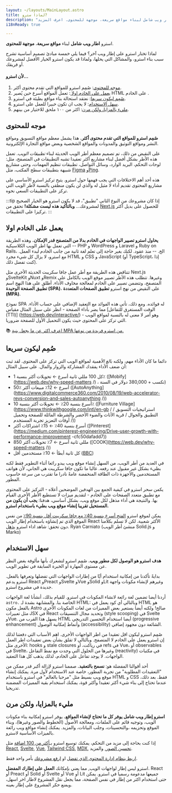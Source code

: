 ```yaml
---
layout: ~/layouts/MainLayout.astro
title: لماذا سترو?
description: "استرو اطار ويب شامل لبناء مواقع سريعة، موجهة للمحتوى. اعرف المزيد."
i18nReady: true

---
```


استرو **اطار ويب شامل** لبناء **مواقع سريعة**، **موجهة للمحتوى**.


لماذا تختار استرو على إطار ويب آخر؟ فيما يلي خمسة مبادئ تصميم أساسية تشرح سبب بناء استرو، والمشاكل التي يحلها، ولماذا قد يكون استرو الخيار الأفضل لمشروعك أو فريقك.

#### لأن استرو...

1. [موجه للمحتوى](#content-focused): صُمِم استرو للمواقع التي تقدم محتوى أكثر.
2. [يعمل على الخادم اولا ](#server-first): تعمل المواقع أسرع حين يُصير HTML على الخادم .
3. [صُمِم ليكون سريعا](#fast-by-default): نعتقد استحالة بناء مواقع بطيئة في استرو.
4. [سهل الاستخدام](#easy-to-use): لا يجب ان تكون خبيرا للعمل على استرو.
5. [مليء بالمزايا، ولكن مرن](#fully-featured-but-flexible): اكثر من ١٠٠ ملحق للاختيار من بينهم.

## موجه للمحتوى

**صُمِم استرو للمواقع التي تقدم محتوى أكثر.** هذا يشمل معظم مواقع التسويق ومواقع النشر ومواقع التوثيق والمدونات والمواقع الشخصية وبعض مواقع التجارة الإلكترونية.

على النقيض من ذلك، تم تصميم معظم أطر الويب الحديثة لبناء *تطبيقات الويب*. تعمل هذه الأطر بشكل أفضل لبناء مشاريع أكثر تعقيدا تشبه التطبيقات في المتصفح، مثل: لوحات التحكم، البريد الوارد، وسائل التواصل، تطبيقات تنظيم المهمات، وحتى مشاريع شبيهة بتطبيقات سطح المكتب، مثل [Figma](https://figma.com/) و[Ping](https://ping.gg/).

هذه أحد أهم الاختلافات التي يجب فهمها حول استرو. يتيح تركيز استرو الأساسي على مشاريع المحتوى تقديم أداء لا مثيل له والذي لن يكون منطقي بالنسبة لأطر الويب التي تركز على التطبيقات السعي نحوه.

:::tip
إذا كان مشروعك من النوع الثاني "تطبيق"، قد لا يكون استرو هو الخيار الصحيح لمشروعك... **وبالتأكيد هذه ليست مشكلة!** تحقق من [Next.js](https://nextjs.org/) للحصول على بديل أكثر تركيزا على التطبيقات.
:::


## يعمل على الخادم اولا

**يحاول استرو تصيير الواجهات في الخادم بدلا من المتصفح قدر الإمكان.** وهذه الطريقة التي تعمل بها اطر الويب الكلاسيكية -- PHP و WordPress و Laravel و Ruby on Rails، الخ. -- منذ عقود. لكنك بغير حاجة إلى تعلم لغة ثانية من جانب الخادم لبدء العمل. مع استرو، لا يزال كل شيء مجرد HTML و CSS و JavaScript (أو TypeScript، إذا كنت تفضل ذلك).

تتناقض هذه الطريقة مع أطر عمل جافا سكريبت الحديثة الأخرى مثل Next.js وSvelteKit وNuxt وRemix وغيرها. تتطلب هذه الأطر تصيير موقع الويب بالكامل على المتصفح، وتتضمن تصيير على الخادم لمعالجة مخاوف الأداء. أطلق على هذا النهج اسم **تطبيق الصفحة الوحيدة (SPA)**، على النقيض من نهج استرو **تطبيق الصفحات المتعددة (MPA)**.

نموذج SPA له فوائده. ومع ذلك، تأتي هذه الفوائد مع التعقيد الإضافي على حساب الأداء. مما يضر بأداء الصفحة - انظر على سبيل المثال مقياس [الوقت المستغرق للتفاعل (TTI)] (https://web.dev/interactive/) - وهو أمر لا معنى له بالنسبة لمواقع الويب التي تركز على المحتوى حيث يكون التحميل الأول للصفحة ضروريا.

📚 [اعرف اكثر عن ما يجعل بنية MPA من استرو فريدة من نوعها.](/ar/concepts/mpa-vs-spa/)


## صُمِم ليكون سريعا

دائما ما كان الأداء مهم، ولكنه *بالغ الأهمية* لمواقع الويب التي تركز على المحتوى. لقد ثبت أن ضعف الأداء يفقدك المشاركة والزوار والمال. على سبيل المثال:

- كل 100 مللي ثانية أسرع ← تحويلات أكثر بنسبة 1٪ ([Mobify](https://web.dev/why-speed-matters /) ، تكسب + 380,000 دولار في السنة)
- 50٪ أسرع ← 12٪ مبيعات أكثر ([AutoAnything](https://www.digitalcommerce360.com/2010/08/19/web-accelerator-revs-conversion-and-sales-autoanything /))
- أسرع بنسبة 20٪ ← تحويلات أكثر بنسبة 10٪ ([Furniture Village](https://www.thinkwithgoogle.com/intl/en-gb / استراتيجيات التسويق / التطبيق والجوال / قرية الأثاث والضوء الأخضر والشرطة المائلة للصفحة وتحميل أوقات التعزيز تجربة المستخدم /))
- أسرع بنسبة 40٪ ← 15٪ اشتراكات أكثر ([Pinterest](https://medium.com/pinterest-engineering/Drive-user-growth-with-performance-improvement -cfc50dafadd7))
- 850 مللي ثانية أسرع ← 7٪ تحويلات أكثر ([COOK](https://web.dev/why-speed-matters /))
- كل ثانية أبطأ ← 10٪ مستخدمين أقل ([BBC](https://www.creativebloq.com/features/how-the-bbc-builds-websites-that-scale))

في العديد من أطر الويب، من السهل إنشاء موقع ويب يبدو رائعا أثناء التطوير فقط لكنه بطيء بشكل غير مقبول عند رفعه. غالبا ما تكون جافا سكريبت هي الجاني، لأن هواتف المستخدمين والأجهزة ذات الطاقة المنخفضة عامةً نادرا ما تقترب من سرعة حاسوب المطور.

يكمن سحر استرو في كيفية الجمع بين الهدفين الموضحين أعلاه - التركيز على المحتوى مع تطبيق متعدد الصفحات على الخادم - لتقديم ميزات لا تستطيع الأطر الأخرى القيام بها. والنتيجة هي أداء مذهل لكل موقع ويب، بشكل أساسي، هدفنا: **يجب أن يكون من المستحيل تقريبا إنشاء موقع ويب بطيء باستخدام استرو.**

يمكن لموقع استرو [الفتح أسرع بنسبة 40٪ مع جافا سكريبت أقل بنسبة 90٪](https://twitter.com/t3dotgg/status/1437195415439360003) من نفس الموقع الذي تم إنشاؤه باستخدام إطار الويب React الأكثر شعبية. لكن لا تسلم بكلامنا دون تحقق: شاهد اداء استرو  [يذهل](https://youtu.be/2ZEMb_H-LYE?t=8163).
 Ryan Carniato (منشئ أطر الويب Solid.js و Marko)

## سهل الاستخدام

**هدف استرو هو الوصول لكل مطور ويب.** صُمِم استرو لتشعرك بأنها مألوفة بغض النظر عن مستوى المهارة أو الخبرة السابقة في تطوير الويب.

بدايةً تأكدنا من إمكانية استخدام أيًا من إطارات الواجهات التي تفضلها وتعرفها بالفعل. استرو يدعم React وPreact وSvelte وVue وSolid وLit وغيرهم لإنشاء مكونات واجهة جديدة في مشروع استرو.

أردنا أيضا تضمين لغة رائعة لانشاء المكونات في استرو. للقيام بذلك، أنشأنا لغة الواجهات `astro.` الخاصة بنا. والمشابهة بشدة لـ HTML: وبالتالي أي كود يعمل في HTML هو بالفعل مكون Astro صالح! ولكنه أيضا يستعير بعض المميزات من لغات المكونات الأخرى مثل تعبيرات JSX في React وتحديد مجال التنسيقات (style scooping) في Svelte وVue. يسهل هذا القرب من HTML أيضا استخدام التحسين التدريجي (progressive enhancement) وأنماط إمكانية الوصول (accessibility) الشائعة دون مجهود إضافي.

صُمِم استرو ليكون اقل تعقيدا من اطر الواجهات الأخرى. اهم الأسباب التي دفعتنا لذلك إن استرو يعمل على الخادم لا المتصفح. وبالتالي لا تقلق بشأن بعض تعقيدات اطر العمل الأخرى مثل: hooks و stale closures في رياكت، أو refs في Vue، أو observables في Svelte، وغيرها من الحلول التي وجدت مع نمط التفاعل (reactivity) في مكتبات الواجهات. لا يوجد تفاعل على الخادم، لذلك يذهب كل هذا التعقيد.

أحد أقوالنا المفضلة هو: **نسمح بالتعقيد.** صممنا استرو لإزالة أكبر قدر ممكن من "التعقيدات المطلوبة" من تجربة المطور، خاصة عند الاستخدام لأول مرة. يمكنك إنشاء موقع ويب بسيط مثل "مرحبا بالعالم" في استرو باستخدام HTML و CSS فقط. بعد ذلك، عندما تحتاج إلى بناء شيء أكثر تعقيدا وأكثر قوة، يمكنك استخدام بقية المميزات المضمنة تدريجيا.

## مليء بالمزايا، ولكن مرن

**استرو إطار ويب شامل يوفر كل ما تحتاج لإنشاء المواقع.** يوفر استرو إمكانية بناء مكونات الويب، وتوجيه قائم على الملفات، ومعالجة الأصول (الخطوط والصور وغيرها)، وبناء الموقع وتحزيمه ،والتحسينات، وجلب البيانات، والمزيد. يمكنك إنشاء مواقع ويب رائعة بالميزات الأساسية لاسترو.


إذا كنت بحاجة إلى مزيد من التحكم، يمكنك توسيع استرو بـ[أكثر من 100 اضافة](https://astro.build/integrations/) مثل [React](https://www.npmjs.com/package/@astrojs/react), [Svelte](https://www.npmjs.com/package/@astrojs/svelte), [Vue](https://www.npmjs.com/package/@astrojs/vue), [Tailwind CSS](https://www.npmjs.com/package/@astrojs/tailwind), [MDX](https://www.npmjs.com/package/@astrojs/mdx), [تحسين الصور](https://www.npmjs.com/package/@astrojs/image),  والمزيد.

 [اربط بنظام إدارة المحتوى الذي تفضل](https://astro.build/integrations/) او [ارفع مشروعك](/ar/guides/deploy/) بأمر واحد فقط.

استرو ليس إطار لواجهات الويب, مما يعني  بإمكانك **العمل على إطارك المفضل**. React أو Preact أو Solid أو Svelte أو Vue أو Lit جميعها مدعومة رسميا في استرو. يمكن حتى استخدام اكثر من إطار في نفس الصفحة، مما يجعل  نقل المشروع لاطار اخر اسهل، ويمنع حكر المشروع على إطار بعينه.